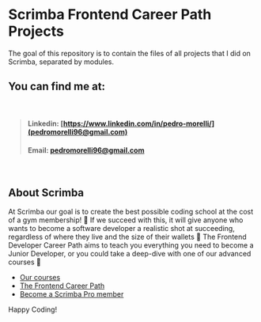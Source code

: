 # Scrimba Frontend Career Path Projects

The goal of this repository is to contain the files of all projects that I did on Scrimba, separated by modules.

## You can find me at:

<br/>

> #### Linkedin: [https://www.linkedin.com/in/pedro-morelli/](pedromorelli96@gmail.com)
>
> #### Email: [pedromorelli96@gmail.com](pedromorelli96@gmail.com)

<br/>

## About Scrimba

At Scrimba our goal is to create the best possible coding school at the cost of a gym membership! 💜
If we succeed with this, it will give anyone who wants to become a software developer a realistic shot at succeeding, regardless of where they live and the size of their wallets 🎉
The Frontend Developer Career Path aims to teach you everything you need to become a Junior Developer, or you could take a deep-dive with one of our advanced courses 🚀

-   [Our courses](https://scrimba.com/allcourses)
-   [The Frontend Career Path](https://scrimba.com/learn/frontend)
-   [Become a Scrimba Pro member](https://scrimba.com/pricing)

Happy Coding!
